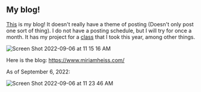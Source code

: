 ## My blog!

[This](https://www.miriamheiss.com/) is my blog! It doesn't really have a theme of posting (Doesn't only post one sort of thing). I do not have a posting schedule, but I will try for once a month. It has my project for a [class](https://bootcamp.davidkane.info/) that I took this year, among other things. 

![Screen Shot 2022-09-06 at 11 15 16 AM](https://user-images.githubusercontent.com/110204835/188672320-9bb0a49d-4e1f-4141-bcc6-d70936342ffe.png)

Here is the blog: <https://www.miriamheiss.com/>

As of September 6, 2022:

![Screen Shot 2022-09-06 at 11 23 46 AM](https://user-images.githubusercontent.com/110204835/188674189-2fd39cf1-b118-4cb4-907d-aa5c85191a99.png)
